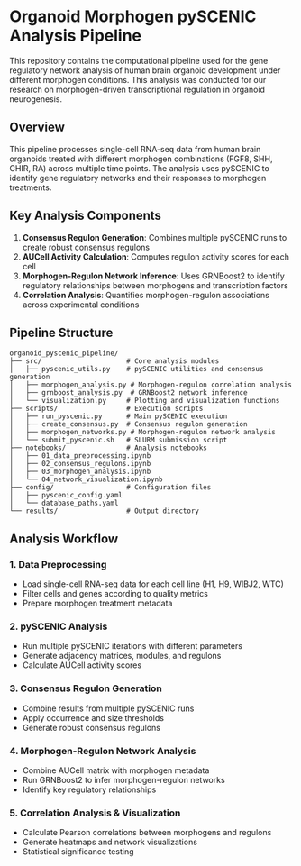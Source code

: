 # Organoid Morphogen pySCENIC Analysis Pipeline

This repository contains the computational pipeline used for the gene regulatory network analysis of human brain organoid development under different morphogen conditions. This analysis was conducted for our research on morphogen-driven transcriptional regulation in organoid neurogenesis.

## Overview

This pipeline processes single-cell RNA-seq data from human brain organoids treated with different morphogen combinations (FGF8, SHH, CHIR, RA) across multiple time points. The analysis uses pySCENIC to identify gene regulatory networks and their responses to morphogen treatments.

## Key Analysis Components

1. **Consensus Regulon Generation**: Combines multiple pySCENIC runs to create robust consensus regulons
2. **AUCell Activity Calculation**: Computes regulon activity scores for each cell
3. **Morphogen-Regulon Network Inference**: Uses GRNBoost2 to identify regulatory relationships between morphogens and transcription factors
4. **Correlation Analysis**: Quantifies morphogen-regulon associations across experimental conditions

## Pipeline Structure

```
organoid_pyscenic_pipeline/
├── src/                     # Core analysis modules
│   ├── pyscenic_utils.py    # pySCENIC utilities and consensus generation
│   ├── morphogen_analysis.py # Morphogen-regulon correlation analysis
│   ├── grnboost_analysis.py  # GRNBoost2 network inference
│   └── visualization.py     # Plotting and visualization functions
├── scripts/                 # Execution scripts
│   ├── run_pyscenic.py      # Main pySCENIC execution
│   ├── create_consensus.py  # Consensus regulon generation
│   ├── morphogen_networks.py # Morphogen-regulon network analysis
│   └── submit_pyscenic.sh   # SLURM submission script
├── notebooks/               # Analysis notebooks
│   ├── 01_data_preprocessing.ipynb
│   ├── 02_consensus_regulons.ipynb
│   ├── 03_morphogen_analysis.ipynb
│   └── 04_network_visualization.ipynb
├── config/                  # Configuration files
│   ├── pyscenic_config.yaml
│   └── database_paths.yaml
└── results/                 # Output directory
```

## Analysis Workflow

### 1. Data Preprocessing
- Load single-cell RNA-seq data for each cell line (H1, H9, WIBJ2, WTC)
- Filter cells and genes according to quality metrics
- Prepare morphogen treatment metadata

### 2. pySCENIC Analysis
- Run multiple pySCENIC iterations with different parameters
- Generate adjacency matrices, modules, and regulons
- Calculate AUCell activity scores

### 3. Consensus Regulon Generation
- Combine results from multiple pySCENIC runs
- Apply occurrence and size thresholds
- Generate robust consensus regulons

### 4. Morphogen-Regulon Network Analysis
- Combine AUCell matrix with morphogen metadata
- Run GRNBoost2 to infer morphogen-regulon networks
- Identify key regulatory relationships

### 5. Correlation Analysis & Visualization
- Calculate Pearson correlations between morphogens and regulons
- Generate heatmaps and network visualizations
- Statistical significance testing
